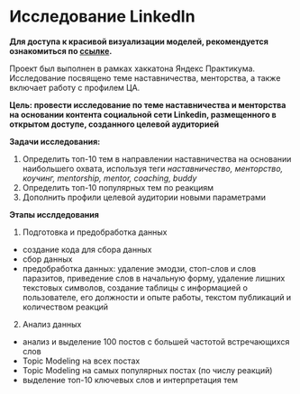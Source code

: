 # Исследование LinkedIn

**Для доступа к красивой визуализации моделей, рекомендуется ознакомиться по [ссылке](https://nbviewer.org/github/anshilina/hackathon_yandex/blob/main/topic_modelling_linkedin_mentors.ipynb).**

Проект был выполнен в рамках хаккатона Яндекс Практикума. Исследование посвящено теме наставничества, менторства, а также включает работу с профилем ЦА. 

**Цель: провести исследование по теме наставничества и менторства на основании контента социальной сети Linkedin, размещенного в открытом доступе, созданного целевой аудиторией**

**Задачи исследования:**

1. Определить топ-10 тем в направлении наставничества на основании наибольшего охвата, используя теги *наставничество, менторство, коучинг, mentorship, mentor, coaching, buddy*
2. Определить топ-10 популярных тем по реакциям
3. Дополнить профили целевой аудитории новыми параметрами

**Этапы исслдедования**

1. Подготовка и предобработка данных
- создание кода для сбора данных
- сбор данных
- предобработка данных: удаление эмодзи, стоп-слов и слов паразитов, приведение слов в начальную форму, удаление лишних текстовых символов, создание таблицы с информацией о пользователе, его должности и опыте работы, текстом публикаций и количеством реакций
2. Анализ данных
- анализ и выделение 100 постов с большей частотой встречающихся слов
- Topic Modeling на всех постах
- Topic Modeling на самых популярных постах (по числу реакций)
- выделение топ-10 ключевых слов и интерпретация тем
